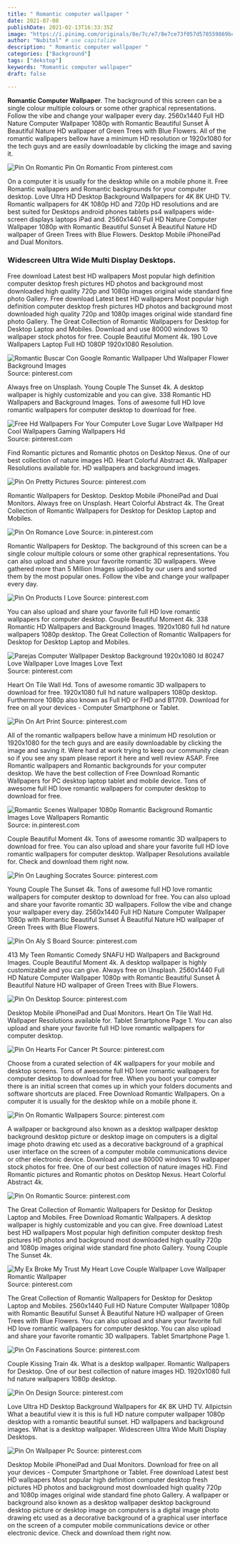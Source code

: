 ```yaml
---
title: " Romantic computer wallpaper "
date: 2021-07-08
publishDate: 2021-02-13T16:33:35Z
image: "https://i.pinimg.com/originals/8e/7c/e7/8e7ce73f057d578559869bc21d82b1fe.jpg"
author: "Nubitol" # use capitalize
description: " Romantic computer wallpaper "
categories: ["Background"]
tags: ["dekstop"]
keywords: "Romantic computer wallpaper"
draft: false

---
```



**Romantic Computer Wallpaper**. The background of this screen can be a single colour multiple colours or some other graphical representations. Follow the vibe and change your wallpaper every day. 2560x1440 Full HD Nature Computer Wallpaper 1080p with Romantic Beautiful Sunset Â Beautiful Nature HD wallpaper of Green Trees with Blue Flowers. All of the romantic wallpapers bellow have a minimum HD resolution or 1920x1080 for the tech guys and are easily downloadable by clicking the image and saving it.

![Pin On Romantic](https://i.pinimg.com/originals/83/1b/50/831b50c810b0abbbb55cab9a352add03.jpg "Pin On Romantic")
Pin On Romantic From pinterest.com


On a computer it is usually for the desktop while on a mobile phone it. Free Romantic wallpapers and Romantic backgrounds for your computer desktop. Love Ultra HD Desktop Background Wallpapers for 4K 8K UHD TV. Romantic wallpapers for 4K 1080p HD and 720p HD resolutions and are best suited for Desktops android phones tablets ps4 wallpapers wide-screen displays laptops iPad and. 2560x1440 Full HD Nature Computer Wallpaper 1080p with Romantic Beautiful Sunset Â Beautiful Nature HD wallpaper of Green Trees with Blue Flowers. Desktop Mobile iPhoneiPad and Dual Monitors.

### Widescreen Ultra Wide Multi Display Desktops.

Free download Latest best HD wallpapers Most popular high definition computer desktop fresh pictures HD photos and background most downloaded high quality 720p and 1080p images original wide standard fine photo Gallery. Free download Latest best HD wallpapers Most popular high definition computer desktop fresh pictures HD photos and background most downloaded high quality 720p and 1080p images original wide standard fine photo Gallery. The Great Collection of Romantic Wallpapers for Desktop for Desktop Laptop and Mobiles. Download and use 80000 windows 10 wallpaper stock photos for free. Couple Beautiful Moment 4k. 190 Love Wallpapers Laptop Full HD 1080P 1920x1080 Resolution.


![Romantic Buscar Con Google Romantic Wallpaper Uhd Wallpaper Flower Background Images](https://i.pinimg.com/originals/61/c0/2c/61c02c2216e387bd1dbb730496e36eda.jpg "Romantic Buscar Con Google Romantic Wallpaper Uhd Wallpaper Flower Background Images")
Source: pinterest.com

Always free on Unsplash. Young Couple The Sunset 4k. A desktop wallpaper is highly customizable and you can give. 338 Romantic HD Wallpapers and Background Images. Tons of awesome full HD love romantic wallpapers for computer desktop to download for free.

![Free Hd Wallpapers For Your Computer Love Sugar Love Wallpaper Hd Cool Wallpapers Gaming Wallpapers Hd](https://i.pinimg.com/originals/c7/04/05/c70405b6cdc827b1d5603d7a1b8fe4d3.jpg "Free Hd Wallpapers For Your Computer Love Sugar Love Wallpaper Hd Cool Wallpapers Gaming Wallpapers Hd")
Source: pinterest.com

Find Romantic pictures and Romantic photos on Desktop Nexus. One of our best collection of nature images HD. Heart Colorful Abstract 4k. Wallpaper Resolutions available for. HD wallpapers and background images.

![Pin On Pretty Pictures](https://i.pinimg.com/originals/71/e5/ef/71e5eff8a9a39405096722b4e2e0e6ef.jpg "Pin On Pretty Pictures")
Source: pinterest.com

Romantic Wallpapers for Desktop. Desktop Mobile iPhoneiPad and Dual Monitors. Always free on Unsplash. Heart Colorful Abstract 4k. The Great Collection of Romantic Wallpapers for Desktop for Desktop Laptop and Mobiles.

![Pin On Romance Love](https://i.pinimg.com/originals/c3/8e/41/c38e41f0e4bf493eef7ef14855f28775.jpg "Pin On Romance Love")
Source: in.pinterest.com

Romantic Wallpapers for Desktop. The background of this screen can be a single colour multiple colours or some other graphical representations. You can also upload and share your favorite romantic 3D wallpapers. Weve gathered more than 5 Million Images uploaded by our users and sorted them by the most popular ones. Follow the vibe and change your wallpaper every day.

![Pin On Products I Love](https://i.pinimg.com/originals/c5/c0/96/c5c096fe54868028713f554e24fbb152.jpg "Pin On Products I Love")
Source: pinterest.com

You can also upload and share your favorite full HD love romantic wallpapers for computer desktop. Couple Beautiful Moment 4k. 338 Romantic HD Wallpapers and Background Images. 1920x1080 full hd nature wallpapers 1080p desktop. The Great Collection of Romantic Wallpapers for Desktop for Desktop Laptop and Mobiles.

![Parejas Computer Wallpaper Desktop Background 1920x1080 Id 80247 Love Wallpaper Love Images Love Text](https://i.pinimg.com/originals/3c/99/2a/3c992af6f6f5f308a4c65e59ff0b348d.jpg "Parejas Computer Wallpaper Desktop Background 1920x1080 Id 80247 Love Wallpaper Love Images Love Text")
Source: pinterest.com

Heart On Tile Wall Hd. Tons of awesome romantic 3D wallpapers to download for free. 1920x1080 full hd nature wallpapers 1080p desktop. Furthermore 1080p also known as Full HD or FHD and BT709. Download for free on all your devices - Computer Smartphone or Tablet.

![Pin On Art Print](https://i.pinimg.com/originals/9d/97/67/9d97671e3f8058af8e9e956a2719ba91.jpg "Pin On Art Print")
Source: pinterest.com

All of the romantic wallpapers bellow have a minimum HD resolution or 1920x1080 for the tech guys and are easily downloadable by clicking the image and saving it. Were hard at work trying to keep our community clean so if you see any spam please report it here and well review ASAP. Free Romantic wallpapers and Romantic backgrounds for your computer desktop. We have the best collection of Free Download Romantic Wallpapers for PC desktop laptop tablet and mobile device. Tons of awesome full HD love romantic wallpapers for computer desktop to download for free.

![Romantic Scenes Wallpaper 1080p Romantic Background Romantic Images Love Wallpapers Romantic](https://i.pinimg.com/originals/5d/c5/1a/5dc51a53b6370c6eaeefa8748c9e8f5c.jpg "Romantic Scenes Wallpaper 1080p Romantic Background Romantic Images Love Wallpapers Romantic")
Source: in.pinterest.com

Couple Beautiful Moment 4k. Tons of awesome romantic 3D wallpapers to download for free. You can also upload and share your favorite full HD love romantic wallpapers for computer desktop. Wallpaper Resolutions available for. Check and download them right now.

![Pin On Laughing Socrates](https://i.pinimg.com/originals/b9/c6/4e/b9c64e652e29c8c73a0ad137eb37bcc5.jpg "Pin On Laughing Socrates")
Source: pinterest.com

Young Couple The Sunset 4k. Tons of awesome full HD love romantic wallpapers for computer desktop to download for free. You can also upload and share your favorite romantic 3D wallpapers. Follow the vibe and change your wallpaper every day. 2560x1440 Full HD Nature Computer Wallpaper 1080p with Romantic Beautiful Sunset Â Beautiful Nature HD wallpaper of Green Trees with Blue Flowers.

![Pin On Aly S Board](https://i.pinimg.com/originals/c8/20/fd/c820fd44cf6222488f02fd62eb21a5b6.jpg "Pin On Aly S Board")
Source: pinterest.com

413 My Teen Romantic Comedy SNAFU HD Wallpapers and Background Images. Couple Beautiful Moment 4k. A desktop wallpaper is highly customizable and you can give. Always free on Unsplash. 2560x1440 Full HD Nature Computer Wallpaper 1080p with Romantic Beautiful Sunset Â Beautiful Nature HD wallpaper of Green Trees with Blue Flowers.

![Pin On Desktop](https://i.pinimg.com/originals/18/68/df/1868df0e3362d8b04917ab1698098328.jpg "Pin On Desktop")
Source: pinterest.com

Desktop Mobile iPhoneiPad and Dual Monitors. Heart On Tile Wall Hd. Wallpaper Resolutions available for. Tablet Smartphone Page 1. You can also upload and share your favorite full HD love romantic wallpapers for computer desktop.

![Pin On Hearts For Cancer Pt](https://i.pinimg.com/originals/01/84/1b/01841bfc87f34305724fcf54e037e1a4.jpg "Pin On Hearts For Cancer Pt")
Source: pinterest.com

Choose from a curated selection of 4K wallpapers for your mobile and desktop screens. Tons of awesome full HD love romantic wallpapers for computer desktop to download for free. When you boot your computer there is an initial screen that comes up in which your folders documents and software shortcuts are placed. Free Download Romantic Wallpapers. On a computer it is usually for the desktop while on a mobile phone it.

![Pin On Romantic Wallpapers](https://i.pinimg.com/originals/5f/7c/85/5f7c85e481a99e295b66f908b4af29f8.jpg "Pin On Romantic Wallpapers")
Source: pinterest.com

A wallpaper or background also known as a desktop wallpaper desktop background desktop picture or desktop image on computers is a digital image photo drawing etc used as a decorative background of a graphical user interface on the screen of a computer mobile communications device or other electronic device. Download and use 80000 windows 10 wallpaper stock photos for free. One of our best collection of nature images HD. Find Romantic pictures and Romantic photos on Desktop Nexus. Heart Colorful Abstract 4k.

![Pin On Romantic](https://i.pinimg.com/originals/83/1b/50/831b50c810b0abbbb55cab9a352add03.jpg "Pin On Romantic")
Source: pinterest.com

The Great Collection of Romantic Wallpapers for Desktop for Desktop Laptop and Mobiles. Free Download Romantic Wallpapers. A desktop wallpaper is highly customizable and you can give. Free download Latest best HD wallpapers Most popular high definition computer desktop fresh pictures HD photos and background most downloaded high quality 720p and 1080p images original wide standard fine photo Gallery. Young Couple The Sunset 4k.

![My Ex Broke My Trust My Heart Love Couple Wallpaper Love Wallpaper Romantic Wallpaper](https://i.pinimg.com/originals/5a/5a/64/5a5a64ba5b3a626e0251cac1ad3445d9.jpg "My Ex Broke My Trust My Heart Love Couple Wallpaper Love Wallpaper Romantic Wallpaper")
Source: pinterest.com

The Great Collection of Romantic Wallpapers for Desktop for Desktop Laptop and Mobiles. 2560x1440 Full HD Nature Computer Wallpaper 1080p with Romantic Beautiful Sunset Â Beautiful Nature HD wallpaper of Green Trees with Blue Flowers. You can also upload and share your favorite full HD love romantic wallpapers for computer desktop. You can also upload and share your favorite romantic 3D wallpapers. Tablet Smartphone Page 1.

![Pin On Fascinations](https://i.pinimg.com/originals/8c/b1/cf/8cb1cfaacf7a886adbf154cb22b6bac0.jpg "Pin On Fascinations")
Source: pinterest.com

Couple Kissing Train 4k. What is a desktop wallpaper. Romantic Wallpapers for Desktop. One of our best collection of nature images HD. 1920x1080 full hd nature wallpapers 1080p desktop.

![Pin On Design](https://i.pinimg.com/originals/e5/ea/51/e5ea515c31d6ee8dffd4e761bfa8d2bd.jpg "Pin On Design")
Source: pinterest.com

Love Ultra HD Desktop Background Wallpapers for 4K 8K UHD TV. Allpictsin What a beautiful view it is this is full HD nature computer wallpaper 1080p desktop with a romantic beautiful sunset. HD wallpapers and background images. What is a desktop wallpaper. Widescreen Ultra Wide Multi Display Desktops.

![Pin On Wallpaper Pc](https://i.pinimg.com/originals/8e/7c/e7/8e7ce73f057d578559869bc21d82b1fe.jpg "Pin On Wallpaper Pc")
Source: pinterest.com

Desktop Mobile iPhoneiPad and Dual Monitors. Download for free on all your devices - Computer Smartphone or Tablet. Free download Latest best HD wallpapers Most popular high definition computer desktop fresh pictures HD photos and background most downloaded high quality 720p and 1080p images original wide standard fine photo Gallery. A wallpaper or background also known as a desktop wallpaper desktop background desktop picture or desktop image on computers is a digital image photo drawing etc used as a decorative background of a graphical user interface on the screen of a computer mobile communications device or other electronic device. Check and download them right now.

